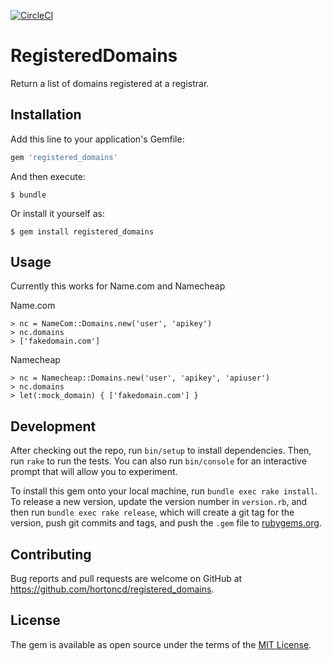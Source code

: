 [![CircleCI](https://circleci.com/gh/hortoncd/registered_domains.svg?style=svg)](https://circleci.com/gh/hortoncd/registered_domains)

# RegisteredDomains

Return a list of domains registered at a registrar.

## Installation

Add this line to your application's Gemfile:

```ruby
gem 'registered_domains'
```

And then execute:

    $ bundle

Or install it yourself as:

    $ gem install registered_domains

## Usage
Currently this works for Name.com and Namecheap

Name.com
```
> nc = NameCom::Domains.new('user', 'apikey')
> nc.domains
> ['fakedomain.com']
```

Namecheap
```
> nc = Namecheap::Domains.new('user', 'apikey', 'apiuser')
> nc.domains
> let(:mock_domain) { ['fakedomain.com'] }
```


## Development

After checking out the repo, run `bin/setup` to install dependencies. Then, run `rake` to run the tests. You can also run `bin/console` for an interactive prompt that will allow you to experiment.

To install this gem onto your local machine, run `bundle exec rake install`. To release a new version, update the version number in `version.rb`, and then run `bundle exec rake release`, which will create a git tag for the version, push git commits and tags, and push the `.gem` file to [rubygems.org](https://rubygems.org).

## Contributing

Bug reports and pull requests are welcome on GitHub at https://github.com/hortoncd/registered_domains.

## License

The gem is available as open source under the terms of the [MIT License](https://opensource.org/licenses/MIT).
